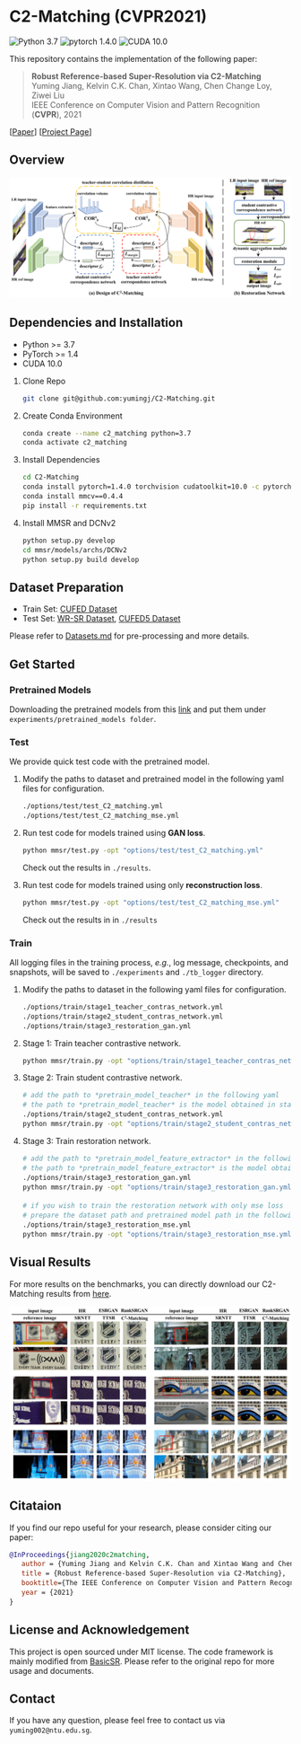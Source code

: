 # C2-Matching (CVPR2021)

![Python 3.7](https://img.shields.io/badge/python-3.7-green.svg?style=plastic)
![pytorch 1.4.0](https://img.shields.io/badge/pytorch-1.4.0-green.svg?style=plastic)
![CUDA 10.0](https://camo.githubusercontent.com/5e1f2e59c9910aa4426791d95a714f1c90679f5a/68747470733a2f2f696d672e736869656c64732e696f2f62616467652f637564612d31302e312d677265656e2e7376673f7374796c653d706c6173746963)

This repository contains the implementation of the following paper:
> **Robust Reference-based Super-Resolution via C2-Matching**<br>
> Yuming Jiang, Kelvin C.K. Chan, Xintao Wang, Chen Change Loy, Ziwei Liu<br>
> IEEE Conference on Computer Vision and Pattern Recognition (**CVPR**), 2021<br>

[[Paper](https://yumingj.github.io/projects/C2_matching/)]
[[Project Page](https://yumingj.github.io/projects/C2_matching/)]

## Overview
![overall_structure](./assets/framework.png)



## Dependencies and Installation

- Python >= 3.7
- PyTorch >= 1.4
- CUDA 10.0

1. Clone Repo

   ```bash
   git clone git@github.com:yumingj/C2-Matching.git
   ```

1. Create Conda Environment

   ```bash
   conda create --name c2_matching python=3.7
   conda activate c2_matching
   ```

1. Install Dependencies

   ```bash
   cd C2-Matching
   conda install pytorch=1.4.0 torchvision cudatoolkit=10.0 -c pytorch
   conda install mmcv==0.4.4
   pip install -r requirements.txt
   ```

1. Install MMSR and DCNv2

    ```bash
    python setup.py develop
    cd mmsr/models/archs/DCNv2
    python setup.py build develop
    ```


## Dataset Preparation

- Train Set: [CUFED Dataset](https://drive.google.com/drive/folders/1hGHy36XcmSZ1LtARWmGL5OK1IUdWJi3I)
- Test Set: [WR-SR Dataset](https://drive.google.com/file/d/1dB-GDGBOMHRSdN2v7IzJBMpHYHBIlNq-/view?usp=sharing), [CUFED5 Dataset](https://drive.google.com/file/d/1Fa1mopExA9YGG1RxrCZZn7QFTYXLx6ph/view)

Please refer to [Datasets.md](datasets/README.md) for pre-processing and more details.

## Get Started

### Pretrained Models
Downloading the pretrained models from this [link](https://drive.google.com/drive/folders/1dTkXMzeBrHelVQUEx5zib5MdmvqDaSd9?usp=sharing) and put them under `experiments/pretrained_models folder`.

### Test

We provide quick test code with the pretrained model.

1. Modify the paths to dataset and pretrained model in the following yaml files for configuration.

    ```bash
    ./options/test/test_C2_matching.yml
    ./options/test/test_C2_matching_mse.yml
    ```

1. Run test code for models trained using **GAN loss**.

    ```bash
    python mmsr/test.py -opt "options/test/test_C2_matching.yml"
    ```

   Check out the results in `./results`.

1. Run test code for models trained using only **reconstruction loss**.

    ```bash
    python mmsr/test.py -opt "options/test/test_C2_matching_mse.yml"
    ```

   Check out the results in in `./results`


### Train

All logging files in the training process, *e.g.*, log message, checkpoints, and snapshots, will be saved to `./experiments` and `./tb_logger` directory.

1. Modify the paths to dataset in the following yaml files for configuration.
   ```bash
   ./options/train/stage1_teacher_contras_network.yml
   ./options/train/stage2_student_contras_network.yml
   ./options/train/stage3_restoration_gan.yml
   ```

1. Stage 1: Train teacher contrastive network.
   ```bash
   python mmsr/train.py -opt "options/train/stage1_teacher_contras_network.yml"
   ```

1. Stage 2: Train student contrastive network.
   ```bash
   # add the path to *pretrain_model_teacher* in the following yaml
   # the path to *pretrain_model_teacher* is the model obtained in stage1
   ./options/train/stage2_student_contras_network.yml
   python mmsr/train.py -opt "options/train/stage2_student_contras_network.yml"
   ```

1. Stage 3: Train restoration network.
   ```bash
   # add the path to *pretrain_model_feature_extractor* in the following yaml
   # the path to *pretrain_model_feature_extractor* is the model obtained in stage2
   ./options/train/stage3_restoration_gan.yml
   python mmsr/train.py -opt "options/train/stage3_restoration_gan.yml"

   # if you wish to train the restoration network with only mse loss
   # prepare the dataset path and pretrained model path in the following yaml
   ./options/train/stage3_restoration_mse.yml
   python mmsr/train.py -opt "options/train/stage3_restoration_mse.yml"
   ```

## Visual Results

For more results on the benchmarks, you can directly download our C2-Matching results from [here](https://drive.google.com/drive/folders/1-WE-f8XyG_MEZY77IGyS2le-UmDwhou9?usp=sharing).

![result](assets/visual_comp.png)


## Citataion

   If you find our repo useful for your research, please consider citing our paper:

   ```bibtex
   @InProceedings{jiang2020c2matching,
      author = {Yuming Jiang and Kelvin C.K. Chan and Xintao Wang and Chen Change Loy and Ziwei Liu},
      title = {Robust Reference-based Super-Resolution via C2-Matching},
      booktitle={The IEEE Conference on Computer Vision and Pattern Recognition (CVPR)},
      year = {2021}
   }
   ```


## License and Acknowledgement

This project is open sourced under MIT license. The code framework is mainly modified from [BasicSR](https://github.com/xinntao/BasicSR). Please refer to the original repo for more usage and documents.


## Contact

If you have any question, please feel free to contact us via `yuming002@ntu.edu.sg`.
